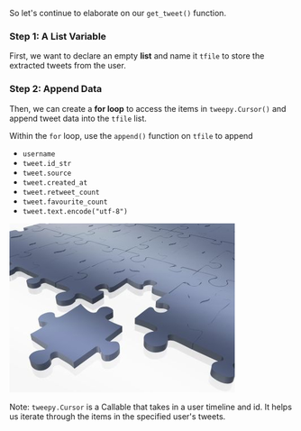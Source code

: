 <!--title={Extracting Tweets}-->

So let's continue to elaborate on our `get_tweet()` function.

### Step 1: A List Variable

First, we want to declare an empty **list** and name it `tfile` to store the extracted tweets from the user. 

### Step 2: Append Data

Then, we can create a **for loop** to access the items in `tweepy.Cursor()` and append tweet data into the `tfile` list. 

Within the `for` loop, use the `append()` function on `tfile` to append 

- `username`
- `tweet.id_str`
- `tweet.source`
- `tweet.created_at`
- `tweet.retweet_count`
- `tweet.favourite_count`
- `tweet.text.encode("utf-8")`

![data_append](./image/data_append.jpg)

Note: `tweepy.Cursor` is a Callable that takes in a user timeline and id. It helps us iterate through the items in the specified user's tweets.

